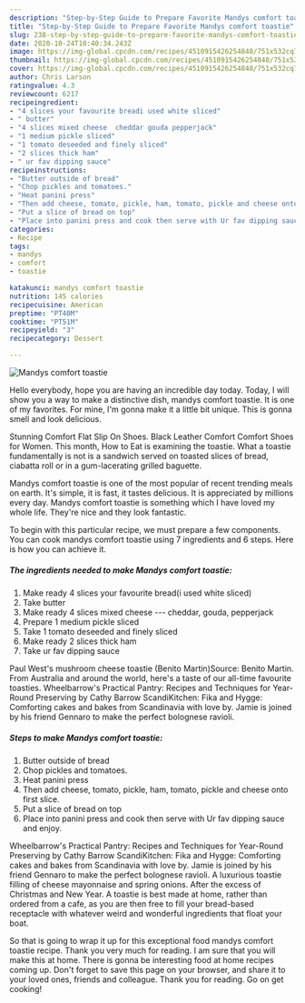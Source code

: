 ```yaml
---
description: "Step-by-Step Guide to Prepare Favorite Mandys comfort toastie"
title: "Step-by-Step Guide to Prepare Favorite Mandys comfort toastie"
slug: 238-step-by-step-guide-to-prepare-favorite-mandys-comfort-toastie
date: 2020-10-24T10:40:34.243Z
image: https://img-global.cpcdn.com/recipes/4510915426254848/751x532cq70/mandys-comfort-toastie-recipe-main-photo.jpg
thumbnail: https://img-global.cpcdn.com/recipes/4510915426254848/751x532cq70/mandys-comfort-toastie-recipe-main-photo.jpg
cover: https://img-global.cpcdn.com/recipes/4510915426254848/751x532cq70/mandys-comfort-toastie-recipe-main-photo.jpg
author: Chris Larson
ratingvalue: 4.3
reviewcount: 6217
recipeingredient:
- "4 slices your favourite breadi used white sliced"
- " butter"
- "4 slices mixed cheese  cheddar gouda pepperjack"
- "1 medium pickle sliced"
- "1 tomato deseeded and finely sliced"
- "2 slices thick ham"
- " ur fav dipping sauce"
recipeinstructions:
- "Butter outside of bread"
- "Chop pickles and tomatoes."
- "Heat panini press"
- "Then add cheese, tomato, pickle, ham, tomato, pickle and cheese onto first slice."
- "Put a slice of bread on top"
- "Place into panini press and cook then serve with Ur fav dipping sauce and enjoy."
categories:
- Recipe
tags:
- mandys
- comfort
- toastie

katakunci: mandys comfort toastie 
nutrition: 145 calories
recipecuisine: American
preptime: "PT40M"
cooktime: "PT51M"
recipeyield: "3"
recipecategory: Dessert

---
```



![Mandys comfort toastie](https://img-global.cpcdn.com/recipes/4510915426254848/751x532cq70/mandys-comfort-toastie-recipe-main-photo.jpg)

Hello everybody, hope you are having an incredible day today. Today, I will show you a way to make a distinctive dish, mandys comfort toastie. It is one of my favorites. For mine, I'm gonna make it a little bit unique. This is gonna smell and look delicious.

Stunning Comfort Flat Slip On Shoes. Black Leather Comfort Comfort Shoes for Women. This month, How to Eat is examining the toastie. What a toastie fundamentally is not is a sandwich served on toasted slices of bread, ciabatta roll or in a gum-lacerating grilled baguette.

Mandys comfort toastie is one of the most popular of recent trending meals on earth. It's simple, it is fast, it tastes delicious. It is appreciated by millions every day. Mandys comfort toastie is something which I have loved my whole life. They're nice and they look fantastic.


To begin with this particular recipe, we must prepare a few components. You can cook mandys comfort toastie using 7 ingredients and 6 steps. Here is how you can achieve it.

<!--inarticleads1-->

##### The ingredients needed to make Mandys comfort toastie:

1. Make ready 4 slices your favourite bread(i used white sliced)
1. Take  butter
1. Make ready 4 slices mixed cheese --- cheddar, gouda, pepperjack
1. Prepare 1 medium pickle sliced
1. Take 1 tomato deseeded and finely sliced
1. Make ready 2 slices thick ham
1. Take  ur fav dipping sauce


Paul West&#39;s mushroom cheese toastie (Benito Martin)Source: Benito Martin. From Australia and around the world, here&#39;s a taste of our all-time favourite toasties. Wheelbarrow&#39;s Practical Pantry: Recipes and Techniques for Year-Round Preserving by Cathy Barrow ScandiKitchen: Fika and Hygge: Comforting cakes and bakes from Scandinavia with love by. Jamie is joined by his friend Gennaro to make the perfect bolognese ravioli. 

<!--inarticleads2-->

##### Steps to make Mandys comfort toastie:

1. Butter outside of bread
1. Chop pickles and tomatoes.
1. Heat panini press
1. Then add cheese, tomato, pickle, ham, tomato, pickle and cheese onto first slice.
1. Put a slice of bread on top
1. Place into panini press and cook then serve with Ur fav dipping sauce and enjoy.


Wheelbarrow&#39;s Practical Pantry: Recipes and Techniques for Year-Round Preserving by Cathy Barrow ScandiKitchen: Fika and Hygge: Comforting cakes and bakes from Scandinavia with love by. Jamie is joined by his friend Gennaro to make the perfect bolognese ravioli. A luxurious toastie filling of cheese mayonnaise and spring onions. After the excess of Christmas and New Year. A toastie is best made at home, rather than ordered from a cafe, as you are then free to fill your bread-based receptacle with whatever weird and wonderful ingredients that float your boat. 

So that is going to wrap it up for this exceptional food mandys comfort toastie recipe. Thank you very much for reading. I am sure that you will make this at home. There is gonna be interesting food at home recipes coming up. Don't forget to save this page on your browser, and share it to your loved ones, friends and colleague. Thank you for reading. Go on get cooking!
